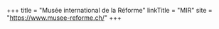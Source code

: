 +++
title = "Musée international de la Réforme"
linkTitle = "MIR"
site = "https://www.musee-reforme.ch/"
+++
